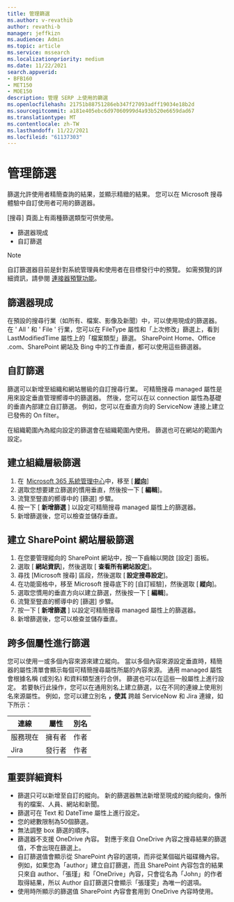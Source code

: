 ```yaml
---
title: 管理篩選
ms.author: v-revathib
author: revathi-b
manager: jeffkizn
ms.audience: Admin
ms.topic: article
ms.service: mssearch
ms.localizationpriority: medium
ms.date: 11/22/2021
search.appverid:
- BFB160
- MET150
- MOE150
description: 管理 SERP 上使用的篩選
ms.openlocfilehash: 21751b88751286eb347f27093adff19034e18b2d
ms.sourcegitcommit: a181e405ebc6d97060999d4a93b520e6659dad67
ms.translationtype: MT
ms.contentlocale: zh-TW
ms.lasthandoff: 11/22/2021
ms.locfileid: "61137303"
---
```

# <a name="manage-filters"></a>管理篩選

篩選允許使用者精簡查詢的結果，並顯示精緻的結果。 您可以在 Microsoft 搜尋體驗中自訂使用者可用的篩選器。

[搜尋] 頁面上有兩種篩選類型可供使用。

- 篩選器現成
- 自訂篩選

> [!NOTE]
> 自訂篩選器目前是針對系統管理員和使用者在目標發行中的預覽。 如需預覽的詳細資訊，請參閱 [連接器預覽功能](connectors-overview.md#what-are-the-preview-features)。

## <a name="out-of-the-box-filters"></a>篩選器現成

在預設的搜尋行業（如所有、檔案、影像及新聞）中，可以使用現成的篩選器。 在 ' All ' 和 ' File ' 行業，您可以在 FileType 屬性和「上次修改」篩選上，看到 LastModifiedTime 屬性上的「檔案類型」篩選。 SharePoint Home、Office .com、SharePoint 網站及 Bing 中的工作垂直，都可以使用這些篩選器。

## <a name="custom-filters"></a>自訂篩選

篩選可以新增至組織和網站層級的自訂搜尋行業。 可精簡搜尋 managed 屬性是用來設定垂直管理嚮導中的篩選器。  然後，您可以在以 connection 屬性為基礎的垂直內部建立自訂篩選。 例如，您可以在垂直方向的 ServiceNow 連接上建立已發佈的 On filter。

在組織範圍內為縱向設定的篩選會在組織範圍內使用。 篩選也可在網站的範圍內設定。  

## <a name="create-organization-level-filters"></a>建立組織層級篩選

1. 在  [Microsoft 365 系統管理中心](https://admin.microsoft.com/)中，移至 [ [**縱向**](https://admin.microsoft.com/Adminportal/Home#/MicrosoftSearch/verticals)]
1. 選取您想要建立篩選的慣用垂直，然後按一下 [ **編輯**]。  
1. 流覽至豎直的嚮導中的 [篩選] 步驟。
1. 按一下 [ **新增篩選** ] 以設定可精簡搜尋 managed 屬性上的篩選器。
1. 新增篩選後，您可以檢查並儲存垂直。

## <a name="create-sharepoint-site-level-filters"></a>建立 SharePoint 網站層級篩選

1. 在您要管理縱向的 SharePoint 網站中，按一下齒輪以開啟 [設定] 面板。
1. 選取 [ **網站資訊**]，然後選取 [ **查看所有網站設定**]。  
1. 尋找 [Microsoft 搜尋] 區段，然後選取 [ **設定搜尋設定**]。
1. 在功能窗格中，移至 Microsoft 搜尋底下的 [自訂經驗]，然後選取 [ **縱向**]。
1. 選取您慣用的垂直方向以建立篩選，然後按一下 [ **編輯**]。
1. 流覽至豎直的嚮導中的 [篩選] 步驟。
1. 按一下 [ **新增篩選** ] 以設定可精簡搜尋 managed 屬性上的篩選器。
1. 新增篩選後，您可以檢查並儲存垂直。

## <a name="filter-across-multiple-properties"></a>跨多個屬性進行篩選

您可以使用一或多個內容來源來建立縱向。 當以多個內容來源設定垂直時，精簡器的屬性清單會顯示每個可精簡搜尋屬性所屬的內容來源。 通用 managed 屬性會根據名稱 (或別名) 和資料類型進行合併。 篩選也可以在這些一般屬性上進行設定。 若要執行此操作，您可以在通用別名上建立篩選，以在不同的連線上使用別名來源屬性。 例如，您可以建立別名 **，使其** 跨越 ServiceNow 和 Jira 連線，如下所示：

 | 連線 | 屬性	 | 別名 |
 | --- | --- | --- |
 | 服務現在 | 擁有者 | 作者 |
 | Jira | 發行者 | 作者 |

## <a name="important-details"></a>重要詳細資料

- 篩選只可以新增至自訂的縱向。 新的篩選器無法新增至現成的縱向縱向，像所有的檔案、人員、網站和新聞。
- 篩選可在 Text 和 DateTime 屬性上進行設定。
- 您的總數限制為50個篩選。
- 無法調整 box 篩選的順序。
- 篩選器不支援 OneDrive 內容。 對應于來自 OneDrive 內容之搜尋結果的篩選值，不會出現在篩選上。
- 自訂篩選值會顯示從 SharePoint 內容的選項，而非從某個磁片磁碟機內容。例如，如果您為「author」建立自訂篩選，而且 SharePoint 內容包含的結果只來自 author、「張瑾」和「OneDrive」內容，只會從名為「John」的作者取得結果，所以 Author 自訂篩選只會顯示「張瑾雯」為唯一的選項。
- 使用時所顯示的篩選值 SharePoint 內容會套用到 OneDrive 內容時使用。
